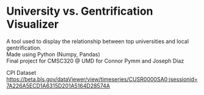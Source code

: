 # University vs. Gentrification Visualizer
A tool used to display the relationship between top universities and local gentrification.  
Made using Python (Numpy, Pandas)  
Final project for CMSC320 @ UMD for Connor Pymm and Joseph Diaz

CPI Dataset
https://beta.bls.gov/dataViewer/view/timeseries/CUSR0000SA0;jsessionid=7A226A5ECD1A6315D201A5164D28574A